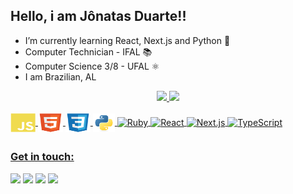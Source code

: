 ## Hello, i am Jônatas Duarte!!

- I’m currently learning React, Next.js and Python 📖
- Computer Technician - IFAL 📚
- Computer Science 3/8 - UFAL ⚛
- I am Brazilian, AL <img src= https://upload.wikimedia.org/wikipedia/commons/thumb/0/05/Flag_of_Brazil.svg/800px-Flag_of_Brazil.svg.png width="20.5" height="13.4"> 


<div align="center">
  <a href="https://github.com/JonatasDVL">
  <img height="150em" src="https://github-readme-stats-sigma-five.vercel.app/api?username=JonatasDVL&show_icons=true&theme=dark&include_all_commits=true&count_private=true"/>
  <img height="150em" src="https://github-readme-stats-sigma-five.vercel.app/api/top-langs/?username=JonatasDVL&layout=compact&langs_count=7&theme=dark"/>
</div>
  
  <br>
  
<div style="display: inline_block">
  <img align="center" alt="JavaScript" height="30" width="40" src="https://raw.githubusercontent.com/devicons/devicon/master/icons/javascript/javascript-plain.svg">
  <img align="center" alt="HTML" height="30" width="40" src="https://raw.githubusercontent.com/devicons/devicon/master/icons/html5/html5-original.svg">
  <img align="center" alt="CSS" height="30" width="40" src="https://raw.githubusercontent.com/devicons/devicon/master/icons/css3/css3-original.svg">
  <img align="center" alt="Python" height="30" width="35" src="https://raw.githubusercontent.com/devicons/devicon/master/icons/python/python-original.svg">
  <img align="center" alt="Ruby" height="22" width="28" src="https://images.viblo.asia/8c57d914-3cd2-4f55-b237-a4a6de765fc6.png">
  <img align="center" alt="React" height="30" width="35" src="https://upload.wikimedia.org/wikipedia/commons/thumb/a/a7/React-icon.svg/1200px-React-icon.svg.png">
  <img align="center" alt="Next.js" height="30" width="30" src="https://static-00.iconduck.com/assets.00/nextjs-icon-512x512-y563b8iq.png">
  <img align="center" alt="TypeScript" height="30" width="30" src="https://upload.wikimedia.org/wikipedia/commons/thumb/4/4c/Typescript_logo_2020.svg/1024px-Typescript_logo_2020.svg.png">

</div>
  
  ##
  
### Get in touch:
  
<div> 
  <a href="https://www.instagram.com/jonatasdvl/" target="_blank"><img src="https://img.shields.io/badge/-Instagram-%23E4405F?style=for-the-badge&logo=instagram&logoColor=white" target="_blank"></a>
 <a href="https://discord.gg/Jonatas_DVL#2237" target="_blank"><img src="https://img.shields.io/badge/Discord-7289DA?style=for-the-badge&logo=discord&logoColor=white" target="_blank"></a> 
  <a href = "mailto:jonatas17@gmail.com" target="_blank"><img src="https://img.shields.io/badge/-Gmail-%23333?style=for-the-badge&logo=gmail&logoColor=white" target="_blank"></a>
  <a href="https://www.linkedin.com/in/J%C3%B4natasDuarte/" target="_blank"><img src="https://img.shields.io/badge/-LinkedIn-%230077B5?style=for-the-badge&logo=linkedin&logoColor=white" target="_blank"></a>  
</div>
